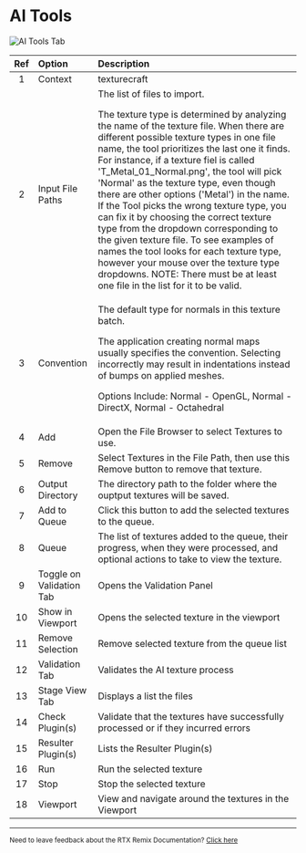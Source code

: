 # AI Tools

![AI Tools Tab](../data/images/remix-texturetools-007.png)

| Ref   | Option                   | Description |
| :---: | :----------------------- | :----------- |
| 1     | Context                  | texturecraft |
| 2     | Input File Paths         | The list of files to import.  <p>The texture type is determined by analyzing the name of the texture file.  When there are different possible texture types in one file name, the tool prioritizes the last one it finds.  For instance, if a texture fiel is called 'T_Metal_01_Normal.png', the tool will pick 'Normal' as the texture type, even though there are other options ('Metal') in the name.  If the Tool picks the wrong texture type, you can fix it by choosing the correct texture type from the dropdown corresponding to the given texture file.  To see examples of names the tool looks for each texture type, however your mouse over the texture type dropdowns.  NOTE: There must be at least one file in the list for it to be valid.</p> |
| 3     | Convention               | The default type for normals in this texture batch. <p>The application creating normal maps usually specifies the convention. Selecting incorrectly may result in indentations instead of bumps on applied meshes.</p> <p>Options Include: Normal - OpenGL, Normal - DirectX, Normal - Octahedral</p> |
| 4     | Add                      | Open the File Browser to select Textures to use. |
| 5     | Remove                   | Select Textures in the File Path, then use this Remove button to remove that texture. |
| 6     | Output Directory         | The directory path to the folder where the ouptput textures will be saved. |
| 7     | Add to Queue             | Click this button to add the selected textures to the queue. |
| 8     | Queue                    | The list of textures added to the queue, their progress, when they were processed, and optional actions to take to view the texture. |
| 9     | Toggle on Validation Tab | Opens the Validation Panel |
| 10    | Show in Viewport         | Opens the selected texture in the viewport |
| 11    | Remove Selection         | Remove selected texture from the queue list |
| 12    | Validation Tab           | Validates the AI texture process |
| 13    | Stage View Tab           | Displays a list the files |
| 14    | Check Plugin(s)          | Validate that the textures have successfully processed or if they incurred errors |
| 15    | Resulter Plugin(s)       | Lists the Resulter Plugin(s) |
| 16    | Run                      | Run the selected texture |
| 17    | Stop                     | Stop the selected texture |
| 18    | Viewport                 | View and navigate around the textures in the Viewport |



***
<sub> Need to leave feedback about the RTX Remix Documentation?  [Click here](https://github.com/NVIDIAGameWorks/rtx-remix/issues/new?assignees=nvdamien&labels=documentation%2Cfeedback%2Ctriage&projects=&template=documentation_feedback.yml&title=%5BDocumentation+feedback%5D%3A+) </sub>
